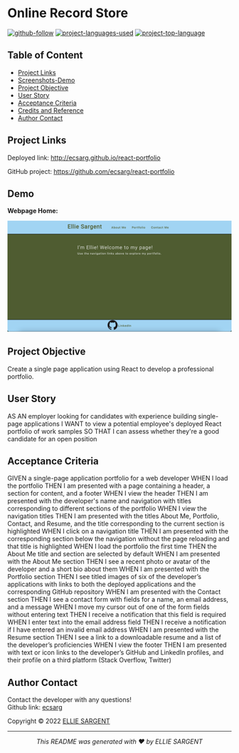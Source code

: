 # Online Record Store

[![github-follow](https://img.shields.io/github/followers/ecsarg?label=Follow&logoColor=blue&style=social)](https://github.com/ecsarg/react-portfolio)
[![project-languages-used](https://img.shields.io/github/languages/count/ecsarg/online-record-store?color=important)](https://github.com/ecsarg/react-portfolio)
[![project-top-language](https://img.shields.io/github/languages/top/ecsarg/react-portfolio?color=orange)](https://github.com/ecsarg/react-portfolio)

## Table of Content
* [ Project Links ](#Project-Links)
* [ Screenshots-Demo ](#Screenshots)
* [ Project Objective ](#Project-Objective)
* [ User Story ](#User-Story)
* [ Acceptance Criteria ](#Acceptance-Criteria)
* [ Credits and Reference ](#Credits-and-Reference)
* [ Author Contact ](#Author-Contact)

##  Project Links
Deployed link:
http://ecsarg.github.io/react-portfolio


GitHub project:
https://github.com/ecsarg/react-portfolio


## Demo

**Webpage Home:**

![Screenshot of the webpage Home.](public/home-page.png)

## Project Objective
Create a single page application using React to develop a professional portfolio.

## User Story
AS AN employer looking for candidates with experience building single-page applications
I WANT to view a potential employee's deployed React portfolio of work samples
SO THAT I can assess whether they're a good candidate for an open position

## Acceptance Criteria
GIVEN a single-page application portfolio for a web developer
WHEN I load the portfolio
THEN I am presented with a page containing a header, a section for content, and a footer
WHEN I view the header
THEN I am presented with the developer's name and navigation with titles corresponding to different sections of the portfolio
WHEN I view the navigation titles
THEN I am presented with the titles About Me, Portfolio, Contact, and Resume, and the title corresponding to the current section is highlighted
WHEN I click on a navigation title
THEN I am presented with the corresponding section below the navigation without the page reloading and that title is highlighted
WHEN I load the portfolio the first time
THEN the About Me title and section are selected by default
WHEN I am presented with the About Me section
THEN I see a recent photo or avatar of the developer and a short bio about them
WHEN I am presented with the Portfolio section
THEN I see titled images of six of the developer’s applications with links to both the deployed applications and the corresponding GitHub repository
WHEN I am presented with the Contact section
THEN I see a contact form with fields for a name, an email address, and a message
WHEN I move my cursor out of one of the form fields without entering text
THEN I receive a notification that this field is required
WHEN I enter text into the email address field
THEN I receive a notification if I have entered an invalid email address
WHEN I am presented with the Resume section
THEN I see a link to a downloadable resume and a list of the developer’s proficiencies
WHEN I view the footer
THEN I am presented with text or icon links to the developer’s GitHub and LinkedIn profiles, and their profile on a third platform (Stack Overflow, Twitter) 

## Author Contact
Contact the developer with any questions!<br>
Github link: [ecsarg](https://github.com/ecsarg)

Copyright © 2022 [ELLIE SARGENT](https://github.com/ecsarg)

<hr>
<p align='center'><i>
This README was generated with ❤️ by ELLIE SARGENT
</i></p>
